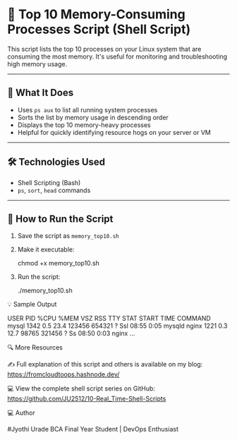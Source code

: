 # 🧠 Top 10 Memory-Consuming Processes Script (Shell Script)

This script lists the top 10 processes on your Linux system that are consuming the most memory. It's useful for monitoring and troubleshooting high memory usage.

---

## 📂 What It Does

- Uses `ps aux` to list all running system processes
- Sorts the list by memory usage in descending order
- Displays the top 10 memory-heavy processes
- Helpful for quickly identifying resource hogs on your server or VM

---

## 🛠 Technologies Used

- Shell Scripting (Bash)
- `ps`, `sort`, `head` commands

---

## 🚀 How to Run the Script

1. Save the script as `memory_top10.sh`
2. Make it executable:
   
   chmod +x memory_top10.sh

3. Run the script:

   ./memory_top10.sh

💡 Sample Output

USER       PID %CPU %MEM    VSZ   RSS TTY      STAT START   TIME COMMAND
mysql     1342  0.5 23.4 123456 654321 ?        Ssl  08:55   0:05 mysqld
nginx     1221  0.3 12.7 98765  321456 ?        Ss   08:50   0:03 nginx
...

🔍 More Resources

✍️ Full explanation of this script and others is available on my blog: https://fromcloudtoops.hashnode.dev/

💻 View the complete shell script series on GitHub: https://github.com/JU2512/10-Real_Time-Shell-Scripts

💻 Author

#Jyothi Urade BCA Final Year Student | DevOps Enthusiast

